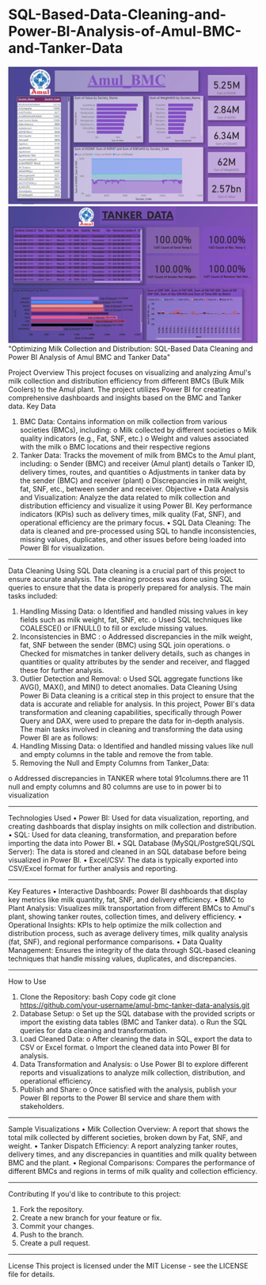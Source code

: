 # SQL-Based-Data-Cleaning-and-Power-BI-Analysis-of-Amul-BMC-and-Tanker-Data

![image alt](https://raw.githubusercontent.com/Bharath-690/SQL-Based-Data-Cleaning-and-Power-BI-Analysis-of-Amul-BMC-and-Tanker-Data/6b413498528145877fbc0c6a7fa616a466d2af14/BMC_MILK_DATA1.png)
![image alt](https://github.com/Bharath-690/SQL-Based-Data-Cleaning-and-Power-BI-Analysis-of-Amul-BMC-and-Tanker-Data/blob/main/MILK_TANKER_DATA1.png?raw=true)
"Optimizing Milk Collection and Distribution: SQL-Based Data Cleaning and Power BI Analysis of Amul BMC and Tanker Data"
  
Project Overview
This project focuses on visualizing and analyzing Amul's milk collection and distribution efficiency from different BMCs (Bulk Milk Coolers) to the Amul plant. The project utilizes Power BI for creating comprehensive dashboards and insights based on the BMC and Tanker data.
Key Data
1.	BMC Data: Contains information on milk collection from various societies (BMCs), including:
o	Milk collected by different societies
o	Milk quality indicators (e.g., Fat, SNF, etc.)
o	Weight and values associated with the milk
o	BMC locations and their respective regions
2.	Tanker Data: Tracks the movement of milk from BMCs to the Amul plant, including:
o	Sender (BMC) and receiver (Amul plant) details
o	Tanker ID, delivery times, routes, and quantities
o	Adjustments in tanker data by the sender (BMC) and receiver (plant)
o	Discrepancies in milk weight, fat, SNF, etc., between sender and receiver.
Objective
•	Data Analysis and Visualization: Analyze the data related to milk collection and distribution efficiency and visualize it using Power BI. Key performance indicators (KPIs) such as delivery times, milk quality (Fat, SNF), and operational efficiency are the primary focus.
•	SQL Data Cleaning: The data is cleaned and pre-processed using SQL to handle inconsistencies, missing values, duplicates, and other issues before being loaded into Power BI for visualization.
________________________________________
Data Cleaning Using SQL
Data cleaning is a crucial part of this project to ensure accurate analysis. The cleaning process was done using SQL queries to ensure that the data is properly prepared for analysis. The main tasks included:
1.	Handling Missing Data:
o	Identified and handled missing values in key fields such as milk weight, fat, SNF, etc.
o	Used SQL techniques like COALESCE() or IFNULL() to fill or exclude missing values.
2.	Inconsistencies in BMC :
o	Addressed discrepancies in the milk weight, fat, SNF between the sender (BMC) using SQL join operations.
o	Checked for mismatches in tanker delivery details, such as changes in quantities or quality attributes by the sender and receiver, and flagged these for further analysis.
3.	Outlier Detection and Removal:
o	Used SQL aggregate functions like AVG(), MAX(), and MIN() to detect anomalies.
Data Cleaning Using Power Bi
Data cleaning is a critical step in this project to ensure that the data is accurate and reliable for analysis. In this project, Power BI's data transformation and cleaning capabilities, specifically through Power Query and DAX, were used to prepare the data for in-depth analysis. The main tasks involved in cleaning and transforming the data using Power BI are as follows:
1.	Handling Missing Data:
o	Identified and handled missing values like null and empty columns in the table and remove the from table.
2.	Removing the Null and Empty Columns from Tanker_Data:

o	Addressed discrepancies in TANKER where total 91columns.there are 11 null and empty columns and 80 columns are use to in power bi to visualization

________________________________________
Technologies Used
•	Power BI: Used for data visualization, reporting, and creating dashboards that display insights on milk collection and distribution.
•	SQL: Used for data cleaning, transformation, and preparation before importing the data into Power BI.
•	SQL Database (MySQL/PostgreSQL/SQL Server): The data is stored and cleaned in an SQL database before being visualized in Power BI.
•	Excel/CSV: The data is typically exported into CSV/Excel format for further analysis and reporting.
________________________________________
Key Features
•	Interactive Dashboards: Power BI dashboards that display key metrics like milk quantity, fat, SNF, and delivery efficiency.
•	BMC to Plant Analysis: Visualizes milk transportation from different BMCs to Amul's plant, showing tanker routes, collection times, and delivery efficiency.
•	Operational Insights: KPIs to help optimize the milk collection and distribution process, such as average delivery times, milk quality analysis (fat, SNF), and regional performance comparisons.
•	Data Quality Management: Ensures the integrity of the data through SQL-based cleaning techniques that handle missing values, duplicates, and discrepancies.
________________________________________
How to Use
1.	Clone the Repository:
bash
Copy code
git clone https://github.com/your-username/amul-bmc-tanker-data-analysis.git
2.	Database Setup:
o	Set up the SQL database with the provided scripts or import the existing data tables (BMC and Tanker data).
o	Run the SQL queries for data cleaning and transformation.
3.	Load Cleaned Data:
o	After cleaning the data in SQL, export the data to CSV or Excel format.
o	Import the cleaned data into Power BI for analysis.
4.	Data Transformation and Analysis:
o	Use Power BI to explore different reports and visualizations to analyze milk collection, distribution, and operational efficiency.
5.	Publish and Share:
o	Once satisfied with the analysis, publish your Power BI reports to the Power BI service and share them with stakeholders.
________________________________________
Sample Visualizations
•	Milk Collection Overview: A report that shows the total milk collected by different societies, broken down by Fat, SNF, and weight.
•	Tanker Dispatch Efficiency: A report analyzing tanker routes, delivery times, and any discrepancies in quantities and milk quality between BMC and the plant.
•	Regional Comparisons: Compares the performance of different BMCs and regions in terms of milk quality and collection efficiency.
________________________________________
Contributing
If you'd like to contribute to this project:
1.	Fork the repository.
2.	Create a new branch for your feature or fix.
3.	Commit your changes.
4.	Push to the branch.
5.	Create a pull request.
________________________________________
License
This project is licensed under the MIT License - see the LICENSE file for details.

